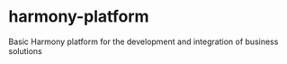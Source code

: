 # harmony-platform
Basic Harmony platform for the development and integration of business solutions
